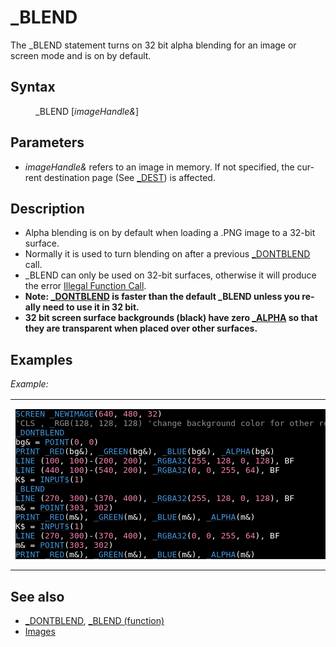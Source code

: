 <style>pre.codeide, pre.outputfixed, .outputcrt0 { background-color: #000 !important; color: #FFF !important; }</style><!DOCTYPE html>
<html class="client-nojs" dir="ltr" lang="en">
<head>
<title>_BLEND - QB64 Phoenix Edition Wiki</title>
</head>
<body class="mediawiki ltr sitedir-ltr mw-hide-empty-elt ns-0 ns-subject page-BLEND rootpage-BLEND skin-vector action-view skin-vector-legacy vector-feature-language-in-header-enabled vector-feature-language-in-main-page-header-disabled vector-feature-language-alert-in-sidebar-disabled vector-feature-sticky-header-disabled vector-feature-sticky-header-edit-disabled vector-feature-table-of-contents-disabled vector-feature-visual-enhancement-next-disabled">
<div class="mw-body" id="content" role="main">
<a id="top"></a>
<h1 class="firstHeading mw-first-heading" id="firstHeading">_BLEND</h1>
<div class="vector-body" id="bodyContent">
<div class="mw-body-content mw-content-ltr" dir="ltr" id="mw-content-text" lang="en"><div class="mw-parser-output"><p>The <a class="mw-selflink selflink">_BLEND</a> statement turns on 32 bit alpha blending for an image or screen mode and is on by default.
</p>
<h2><span class="mw-headline" id="Syntax">Syntax</span></h2>
<dl><dd><a class="mw-selflink selflink">_BLEND</a> [<i>imageHandle&amp;</i>]</dd></dl>
<p>
</p>
<h2><span class="mw-headline" id="Parameters">Parameters</span></h2>
<ul><li><i>imageHandle&amp;</i> refers to an image in memory. If not specified, the current destination page (See <a href="DEST" title="DEST">_DEST</a>) is affected.</li></ul>
<p>
</p>
<h2><span class="mw-headline" id="Description">Description</span></h2>
<ul><li>Alpha blending is on by default when loading a .PNG image to a 32-bit surface.</li>
<li>Normally it is used to turn blending on after a previous <a href="DONTBLEND" title="DONTBLEND">_DONTBLEND</a> call.</li>
<li><a class="mw-selflink selflink">_BLEND</a> can only be used on 32-bit surfaces, otherwise it will produce the error <a href="ERROR_Codes" title="ERROR Codes">Illegal Function Call</a>.</li>
<li><b>Note: <a href="DONTBLEND" title="DONTBLEND">_DONTBLEND</a> is faster than the default <a class="mw-selflink selflink">_BLEND</a> unless you really need to use it in 32 bit.</b></li>
<li><b>32 bit screen surface backgrounds (black) have zero <a href="ALPHA" title="ALPHA">_ALPHA</a> so that they are transparent when placed over other surfaces.</b></li></ul>
<p>
</p>
<h2><span class="mw-headline" id="Examples">Examples</span></h2>
<p><i>Example:</i>
</p>
<table cellpadding="15px" width="100%">
<tbody><tr>
<td><pre class="codeide"><a href="SCREEN" title="SCREEN"><span style="color:#4593D8;">SCREEN</span></a> <a href="NEWIMAGE" title="NEWIMAGE"><span style="color:#4593D8;">_NEWIMAGE</span></a>(<span style="color:#F580B1;">640</span>, <span style="color:#F580B1;">480</span>, <span style="color:#F580B1;">32</span>)
<span style="color:#919191;">'CLS , _RGB(128, 128, 128) 'change background color for other results</span>
<a href="DONTBLEND" title="DONTBLEND"><span style="color:#4593D8;">_DONTBLEND</span></a>
bg&amp; = <a href="POINT" title="POINT"><span style="color:#4593D8;">POINT</span></a>(<span style="color:#F580B1;">0</span>, <span style="color:#F580B1;">0</span>)
<a href="PRINT" title="PRINT"><span style="color:#4593D8;">PRINT</span></a> <a href="RED" title="RED"><span style="color:#4593D8;">_RED</span></a>(bg&amp;), <a href="GREEN" title="GREEN"><span style="color:#4593D8;">_GREEN</span></a>(bg&amp;), <a href="BLUE" title="BLUE"><span style="color:#4593D8;">_BLUE</span></a>(bg&amp;), <a href="ALPHA" title="ALPHA"><span style="color:#4593D8;">_ALPHA</span></a>(bg&amp;)
<a href="LINE" title="LINE"><span style="color:#4593D8;">LINE</span></a> (<span style="color:#F580B1;">100</span>, <span style="color:#F580B1;">100</span>)-(<span style="color:#F580B1;">200</span>, <span style="color:#F580B1;">200</span>), <a href="RGBA32" title="RGBA32"><span style="color:#4593D8;">_RGBA32</span></a>(<span style="color:#F580B1;">255</span>, <span style="color:#F580B1;">128</span>, <span style="color:#F580B1;">0</span>, <span style="color:#F580B1;">128</span>), BF
<a href="LINE" title="LINE"><span style="color:#4593D8;">LINE</span></a> (<span style="color:#F580B1;">440</span>, <span style="color:#F580B1;">100</span>)-(<span style="color:#F580B1;">540</span>, <span style="color:#F580B1;">200</span>), <a href="RGBA32" title="RGBA32"><span style="color:#4593D8;">_RGBA32</span></a>(<span style="color:#F580B1;">0</span>, <span style="color:#F580B1;">0</span>, <span style="color:#F580B1;">255</span>, <span style="color:#F580B1;">64</span>), BF
K$ = <a href="INPUT$" title="INPUT$"><span style="color:#4593D8;">INPUT$</span></a>(<span style="color:#F580B1;">1</span>)
<a class="mw-selflink selflink"><span style="color:#4593D8;">_BLEND</span></a>
<a href="LINE" title="LINE"><span style="color:#4593D8;">LINE</span></a> (<span style="color:#F580B1;">270</span>, <span style="color:#F580B1;">300</span>)-(<span style="color:#F580B1;">370</span>, <span style="color:#F580B1;">400</span>), <a href="RGBA32" title="RGBA32"><span style="color:#4593D8;">_RGBA32</span></a>(<span style="color:#F580B1;">255</span>, <span style="color:#F580B1;">128</span>, <span style="color:#F580B1;">0</span>, <span style="color:#F580B1;">128</span>), BF
m&amp; = <a href="POINT" title="POINT"><span style="color:#4593D8;">POINT</span></a>(<span style="color:#F580B1;">303</span>, <span style="color:#F580B1;">302</span>)
<a href="PRINT" title="PRINT"><span style="color:#4593D8;">PRINT</span></a> <a href="RED" title="RED"><span style="color:#4593D8;">_RED</span></a>(m&amp;), <a href="GREEN" title="GREEN"><span style="color:#4593D8;">_GREEN</span></a>(m&amp;), <a href="BLUE" title="BLUE"><span style="color:#4593D8;">_BLUE</span></a>(m&amp;), <a href="ALPHA" title="ALPHA"><span style="color:#4593D8;">_ALPHA</span></a>(m&amp;)
K$ = <a href="INPUT$" title="INPUT$"><span style="color:#4593D8;">INPUT$</span></a>(<span style="color:#F580B1;">1</span>)
<a href="LINE" title="LINE"><span style="color:#4593D8;">LINE</span></a> (<span style="color:#F580B1;">270</span>, <span style="color:#F580B1;">300</span>)-(<span style="color:#F580B1;">370</span>, <span style="color:#F580B1;">400</span>), <a href="RGBA32" title="RGBA32"><span style="color:#4593D8;">_RGBA32</span></a>(<span style="color:#F580B1;">0</span>, <span style="color:#F580B1;">0</span>, <span style="color:#F580B1;">255</span>, <span style="color:#F580B1;">64</span>), BF
m&amp; = <a href="POINT" title="POINT"><span style="color:#4593D8;">POINT</span></a>(<span style="color:#F580B1;">303</span>, <span style="color:#F580B1;">302</span>)
<a href="PRINT" title="PRINT"><span style="color:#4593D8;">PRINT</span></a> <a href="RED" title="RED"><span style="color:#4593D8;">_RED</span></a>(m&amp;), <a href="GREEN" title="GREEN"><span style="color:#4593D8;">_GREEN</span></a>(m&amp;), <a href="BLUE" title="BLUE"><span style="color:#4593D8;">_BLUE</span></a>(m&amp;), <a href="ALPHA" title="ALPHA"><span style="color:#4593D8;">_ALPHA</span></a>(m&amp;)
</pre>
</td></tr></tbody></table>
<p>
</p>
<h2><span class="mw-headline" id="See_also">See also</span></h2>
<ul><li><a href="DONTBLEND" title="DONTBLEND">_DONTBLEND</a>, <a href="BLEND_(function)" title="BLEND (function)">_BLEND (function)</a></li>
<li><a href="Images" title="Images">Images</a></li></ul>
<p>
</p>
<!-- 
NewPP limit report
Cached time: 20240714200849
Cache expiry: 86400
Reduced expiry: false
Complications: [show‐toc]
CPU time usage: 0.048 seconds
Real time usage: 0.056 seconds
Preprocessor visited node count: 567/1000000
Post‐expand include size: 4117/2097152 bytes
Template argument size: 832/2097152 bytes
Highest expansion depth: 4/100
Expensive parser function count: 0/100
Unstrip recursion depth: 0/20
Unstrip post‐expand size: 69/5000000 bytes
-->
<!--
Transclusion expansion time report (%,ms,calls,template)
100.00%   34.894      1 -total
 11.96%    4.174     44 Template:Text
 11.00%    3.837     32 Template:Cl
  7.71%    2.689      1 Template:CodeEnd
  7.40%    2.583      1 Template:PageSyntax
  7.17%    2.502      2 Template:Parameter
  6.56%    2.289      1 Template:PageExamples
  6.55%    2.284      1 Template:PageParameters
  6.07%    2.117      1 Template:PageSeeAlso
  5.91%    2.063      1 Template:CodeStart
-->
<!-- Saved in parser cache with key qb64pnix_mw19894-mwmb_:pcache:idhash:54-0!canonical and timestamp 20240714200849 and revision id 8270.
 -->
</div>
</div>
</div>
</div>
</body>
</html>